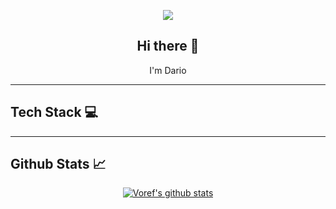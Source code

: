 <p align="center">
  <img src="https://capsule-render.vercel.app/api?type=waving&height=120&color=0:A6ACCD,25:9CA7E4,50:B388EB,75:D3A7FF,100:C5A3FF&padding=0" />
</p>

<h2 align="center">Hi there 👋</h2>
<p align="center">I'm Dario</p>

---

## Tech Stack 💻


---

## Github Stats 📈
<p align="center">
  <a href="https://github.com/anuraghazra/github-readme-stats">
    <img src="https://github-readme-stats.vercel.app/api?username=voref&show_icons=true&theme=material-palenight" alt="Voref's github stats"/>
  </a>
</p>

